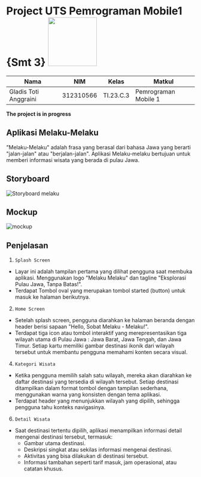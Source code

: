 # Project UTS Pemrograman Mobile1 {Smt 3} <img src=https://i.pinimg.com/564x/fd/88/8c/fd888c43145aa84d5e3037082d470910.jpg width="130px">

|**Nama**|**NIM**|**Kelas**|**Matkul**|
|----|---|-----|------|
|Gladis Toti Anggraini|312310566|TI.23.C.3|Pemrograman Mobile 1|


<b>The project is in progress</b>

## Aplikasi Melaku-Melaku
"Melaku-Melaku" adalah frasa yang berasal dari bahasa Jawa yang berarti "jalan-jalan" atau "berjalan-jalan". Aplikasi Melaku-melaku bertujuan untuk memberi informasi wisata yang berada di pulau Jawa.

## Storyboard
![Storyboard melaku](https://github.com/user-attachments/assets/9a503e97-839f-4584-a8ea-3ce835078f3e)

## Mockup 
![mockup](https://github.com/user-attachments/assets/11ce4614-5c13-485d-8985-ce26ec665b11)

## Penjelasan 
1. ``Splash Screen``

- Layar ini adalah tampilan pertama yang dilihat pengguna saat membuka aplikasi. Menggunakan logo "Melaku Melaku" dan tagline "Eksplorasi Pulau Jawa, 
Tanpa Batas!".
- Terdapat Tombol oval yang merupakan tombol started (button) untuk masuk ke halaman berikutnya.

2. ``Home Screen``

- Setelah splash screen, pengguna diarahkan ke halaman beranda dengan header berisi sapaan "Hello, Sobat Melaku - Melaku!".
- Terdapat tiga icon atau tombol interaktif yang merepresentasikan tiga wilayah utama di Pulau Jawa : Jawa Barat, Jawa Tengah, dan Jawa Timur. Setiap kartu memiliki gambar destinasi ikonik dari wilayah tersebut untuk membantu pengguna memahami konten secara visual.

4. ``Kategori Wisata``

- Ketika pengguna memilih salah satu wilayah, mereka akan diarahkan ke daftar destinasi yang tersedia di wilayah tersebut. Setiap destinasi ditampilkan dalam format tombol dengan tampilan sederhana, menggunakan warna yang konsisten dengan tema aplikasi.
- Terdapat header yang menunjukkan wilayah yang dipilih, sehingga pengguna tahu konteks navigasinya.

6. ``Detail Wisata``

- Saat destinasi tertentu dipilih, aplikasi menampilkan informasi detail mengenai destinasi tersebut, termasuk:
  - Gambar utama destinasi.
  - Deskripsi singkat atau sekilas informasi mengenai destinasi.
  - Aktivitas yang bisa dilakukan di destinasi tersebut.
  - Informasi tambahan seperti tarif masuk, jam operasional, atau catatan khusus.






